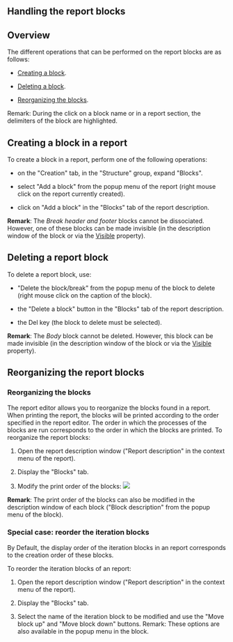 


## Handling the report blocks
			



<a name="NOTE1"></a>
<a name="NOTE1_1"></a>


## Overview
<a name="overview_ELTTEXTE000168"></a>
The different operations that can be performed on the report blocks are as follows:

- [Creating a block](#NOTE2_1).

- [Deleting a block](#NOTE3_1).

- [Reorganizing the blocks](#NOTE4_1).


Remark: During the click on a block name or in a report section, the delimiters of the block are highlighted.  



<a name="NOTE2"></a>
<a name="NOTE2_1"></a>


## Creating a block in a report
<a name="creating_block_report_ELTTEXTE000192"></a>
To create a block in a report, perform one of the following operations:

- on the "Creation" tab, in the "Structure" group, expand "Blocks".

- select "Add a block" from the popup menu of the report (right mouse click on the report currently created).

- click on "Add a block" in the "Blocks" tab of the report description.




**Remark**: The *Break header and footer* blocks cannot be dissociated. However, one of these blocks can be made invisible (in the description window of the block or via the [Visible](../Proprietes/2510138.md) property).

<a name="NOTE3"></a>
<a name="NOTE3_1"></a>


## Deleting a report block
<a name="deleting_report_block_ELTTEXTE000216"></a>
To delete a report block, use:

- "Delete the block/break" from the popup menu of the block to delete (right mouse click on the caption of the block).

- the "Delete a block" button in the "Blocks" tab of the report description.

- the Del key (the block to delete must be selected).




**Remark**: The *Body* block cannot be deleted. However, this block can be made invisible (in the description window of the block or via the [Visible](../Proprietes/2510138.md) property).

<a name="NOTE4"></a>
<a name="NOTE4_1"></a>


## Reorganizing the report blocks
<a name="reorganizing_the_report_blocks_ELTTEXTE000240"></a>


### Reorganizing the blocks
<a name="reorganizing_the_blocks_ELTPARAGRAPHE000088"></a>The report editor allows you to reorganize the blocks found in a report. When printing the report, the blocks will be printed according to the order specified in the report editor. The order in which the processes of the blocks are run corresponds to the order in which the blocks are printed.
To reorganize the report blocks:

1. Open the report description window ("Report description" in the context menu of the report). 

2. Display the "Blocks" tab.

3. Modify the print order of the blocks: 
![](https://doc.pcsoft.fr/en-US/images/image.awp?langid=3&name=Etat_Onglet_Blocs.gif)



**Remark**: The print order of the blocks can also be modified in the description window of each block ("Block description" from the popup menu of the block).


### Special case: reorder the iteration blocks
<a name="special_case_reorder_the_iteration_blocks_ELTPARAGRAPHE000103"></a>

By Default, the display order of the iteration blocks in an report corresponds to the creation order of these blocks. 

To reorder the iteration blocks of an report:

1. Open the report description window ("Report description" in the context menu of the report). 

2. Display the "Blocks" tab.

3. Select the name of the iteration block to be modified and use the "Move block up" and "Move block down" buttons. 
	Remark: These options are also available in the popup menu in the block. 





